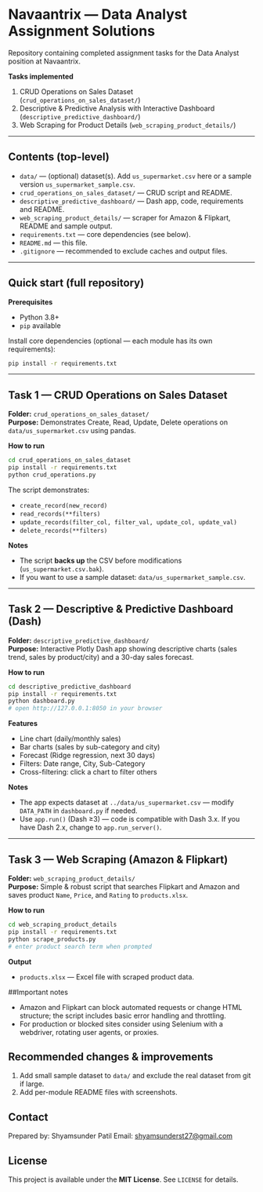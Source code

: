 # Navaantrix — Data Analyst Assignment Solutions

Repository containing completed assignment tasks for the Data Analyst position at Navaantrix.

**Tasks implemented**
1. CRUD Operations on Sales Dataset (`crud_operations_on_sales_dataset/`)
2. Descriptive & Predictive Analysis with Interactive Dashboard (`descriptive_predictive_dashboard/`)
3. Web Scraping for Product Details (`web_scraping_product_details/`)

---

## Contents (top-level)
- `data/` — (optional) dataset(s). Add `us_supermarket.csv` here or a sample version `us_supermarket_sample.csv`.
- `crud_operations_on_sales_dataset/` — CRUD script and README.
- `descriptive_predictive_dashboard/` — Dash app, code, requirements and README.
- `web_scraping_product_details/` — scraper for Amazon & Flipkart, README and sample output.
- `requirements.txt` — core dependencies (see below).
- `README.md` — this file.
- `.gitignore` — recommended to exclude caches and output files.

---

## Quick start (full repository)

**Prerequisites**
- Python 3.8+
- `pip` available

Install core dependencies (optional — each module has its own requirements):
```bash
pip install -r requirements.txt
```

---

## Task 1 — CRUD Operations on Sales Dataset
**Folder:** `crud_operations_on_sales_dataset/`  
**Purpose:** Demonstrates Create, Read, Update, Delete operations on `data/us_supermarket.csv` using pandas.

**How to run**
```bash
cd crud_operations_on_sales_dataset
pip install -r requirements.txt
python crud_operations.py
```
The script demonstrates:
- `create_record(new_record)`
- `read_records(**filters)`
- `update_records(filter_col, filter_val, update_col, update_val)`
- `delete_records(**filters)`

**Notes**
- The script **backs up** the CSV before modifications (`us_supermarket.csv.bak`).
- If you want to use a sample dataset: `data/us_supermarket_sample.csv`.

---

## Task 2 — Descriptive & Predictive Dashboard (Dash)
**Folder:** `descriptive_predictive_dashboard/`  
**Purpose:** Interactive Plotly Dash app showing descriptive charts (sales trend, sales by product/city) and a 30-day sales forecast.

**How to run**
```bash
cd descriptive_predictive_dashboard
pip install -r requirements.txt
python dashboard.py
# open http://127.0.0.1:8050 in your browser
```

**Features**
- Line chart (daily/monthly sales)
- Bar charts (sales by sub-category and city)
- Forecast (Ridge regression, next 30 days)
- Filters: Date range, City, Sub-Category
- Cross-filtering: click a chart to filter others

**Notes**
- The app expects dataset at `../data/us_supermarket.csv` — modify `DATA_PATH` in `dashboard.py` if needed.
- Use `app.run()` (Dash ≥3) — code is compatible with Dash 3.x. If you have Dash 2.x, change to `app.run_server()`.

---

## Task 3 — Web Scraping (Amazon & Flipkart)
**Folder:** `web_scraping_product_details/`  
**Purpose:** Simple & robust script that searches Flipkart and Amazon and saves product `Name`, `Price`, and `Rating` to `products.xlsx`.

**How to run**
```bash
cd web_scraping_product_details
pip install -r requirements.txt
python scrape_products.py
# enter product search term when prompted
```

**Output**
- `products.xlsx` — Excel file with scraped product data.

##Important notes
- Amazon and Flipkart can block automated requests or change HTML structure; the script includes basic error handling and throttling.
- For production or blocked sites consider using Selenium with a webdriver, rotating user agents, or proxies.



## Recommended changes & improvements
1. Add small sample dataset to `data/` and exclude the real dataset from git if large.
2. Add per-module README files with screenshots.
   


## Contact
Prepared by: Shyamsunder Patil 
Email: shyamsunderst27@gmail.com



## License
This project is available under the **MIT License**. See `LICENSE` for details.
